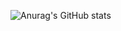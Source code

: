 
![Anurag's GitHub stats](https://github-readme-stats.vercel.app/api?username=leturgone&show_icons=true&theme=nightowl)

